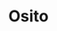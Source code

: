 ---
title: Osito
date: 
draft: false

# descripcion
description : Dije de plata

materials: Plata 925

color: Plateado

dimensions: 1,3cm x 2cm

code: 02-14-0230

type: "Dijes"

categories: []

# Images
# first image will be shown in the product page
images:
  # - image: "images/path_to_image"
  # La ubicacion de las imagenes es imagenes/Dijes/Dijes.Plata/02-14-0230-osito
  - image: "./images/dijes/plata/02-14-0230-osito.JPG"
---